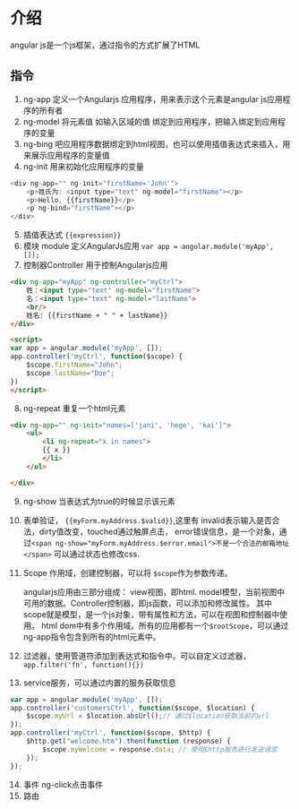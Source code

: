 # 介绍
angular js是一个js框架，通过指令的方式扩展了HTML

## 指令
1. ng-app 定义一个Angularjs 应用程序，用来表示这个元素是angular js应用程序的所有者
2. ng-model 将元素值 如输入区域的值 绑定到应用程序，把输入绑定到应用程序的变量
3. ng-bing 吧应用程序数据绑定到html视图，也可以使用插值表达式来插入，用来展示应用程序的变量值
4. ng-init 用来初始化应用程序的变量

```js
<div ng-app="" ng-init="firstName='John'">
    <p>姓氏为: <input type="text" ng-model="firstName"></p>
    <p>Hello, {{firstName}}</p>
    <p ng-bind="firstName"></p>
</div>
```
5. 插值表达式 `{{expression}}`
6. 模块 module 定义AngularJs应用  `var app = angular.module('myApp', []);`
7. 控制器Controller 用于控制Angularjs应用 

```html
<div ng-app="myApp" ng-controller="myCtrl">
    姓：<input type="text" ng-model="firstName">
    名：<input type="text" ng-model="lastName">
    <br/>
    姓名: {{firstName + " " + lastName}}
</div>

<script>
var app = angular.module('myApp', []);
app.controller('myCtrl', function($scope) {
    $scope.firstName="John";
    $scope.lastName="Doe";
})
</script>
```
8. ng-repeat 重复一个html元素

```html
<div ng-app="" ng-init="names=['jani', 'hege', 'kai']">
    <ul>
        <li ng-repeat="x in names">
        {{ x }}
        </li>
    </ul>

</div>
```
9. ng-show 当表达式为true的时候显示该元素
10. 表单验证， `{{myForm.myAddress.$valid}}`,这里有 invalid表示输入是否合法，dirty值改变，touched通过触屏点击， error错误信息，是一个对象，通过`<span ng-show="myForm.myAddress.$error.email">不是一个合法的邮箱地址</span>`
可以通过状态也修改css.
11. Scope 作用域，创建控制器，可以将 `$scope`作为参数传递。

    angularjs应用由三部分组成： view视图，即html. model模型，当前视图中可用的数据。Controller控制器，即js函数，可以添加和修改属性。
    其中scope就是模型，是一个js对象，带有属性和方法，可以在视图和控制器中使用。
    html dom中有多个作用域。所有的应用都有一个`$rootScope`，可以通过ng-app指令包含到所有的html元素中。

12. 过滤器，使用管道符添加到表达式和指令中。可以自定义过滤器， `app.filter('fn', function(){})`

13. service服务，可以通过内置的服务获取信息

```js
var app = angular.module('myApp', []);
app.controller('customersCtrl', function($scope, $location) { 
    $scope.myUrl = $location.absUrl();// 通过$location获取当前的url
});
app.controller('myCtrl', function($scope, $http) {
    $http.get("welcome.htm").then(function (response) {
        $scope.myWelcome = response.data; // 使用$http服务进行发送请求
    });
});
```
14. 事件    ng-click点击事件
15. 路由
